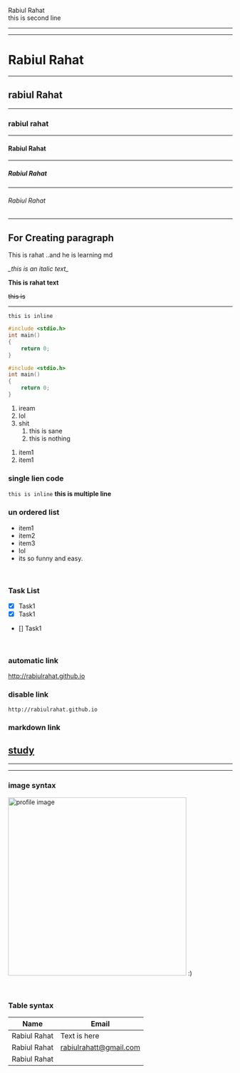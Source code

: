 <!--markdown tutorial-->
<!-- for break double space -->
Rabiul Rahat<br/>
this is second line
<!-- ---for line  -->
---
<!-- # for L-1Heading -->
<!-- ## for L-2Heading -->
<!-- #### for L-4Heading -->
<!-- ##### for L-5Heading -->
<!-- ###### for L-6Heading -->
---
# Rabiul Rahat
---
## rabiul Rahat
---
### rabiul rahat
---
#### Rabiul Rahat
---
##### Rabiul Rahat
---
###### Rabiul Rahat
---
## For Creating paragraph

<!-- <p></p> -->

<p>This is rahat ..and he is learning md</p>
<!-- for italic use <i> </i> -->
<i>
_this is an italic text_
</i>
<!-- for bold use__ ana__-->

__This is rahat text__
<!-- for delete we can use ~~text~~
for remove properly wecan use three telda ~~~text~~~
-->
~~this is~~

---

<!-- for in line code writting `text`-->

`this is inline`
``` C programming
#include <stdio.h>
int main()
{
    return 0;
}
```
```C
#include <stdio.h>
int main()
{
    return 0;
}
```
<!-- for write code and also highlight use inline syntax and then give the language name ```c
``` -->
<!-- For creating list -->
1. iream
2. lol
3. shit
   1. this is sane
   2. this is nothing
<!-- its for html for listing -->
<ol>
    <li>item1</li>
    <li>item1</li>
</ol>

### single lien code
`this is inline`
**this is multiple  line**
<br/>

### un ordered list

- item1
- item2
- item3
- lol
- its so funny and easy.
<br/>

### Task List
- [x] Task1
- [x] Task1
- [] Task1
<br/>

### automatic link
http://rabiulrahat.github.io

### disable link
`http://rabiulrahat.github.io`

### markdown link
[study](http://rabiulrahat.github.io)
---
<!-- all link is here -->

[websitelink]: http://rabiulrahat.github.io


---
[link]: http://rabiulrahat.github.io

----

### image syntax
<!--[profile](./image/set-background-image-flutter-hero.webp) -->
<img src="./image/set-background-image-flutter-hero.webp" width ="400"
title = "profile image"/> :)

<!-- for Table -->
</br>

### Table syntax
| Name | Email |
|--- | -----|
| Rabiul Rahat| Text is here |
| Rabiul Rahat | rabiulrahatt@gmail.com |
|Rabiul Rahat | | Text is here |
